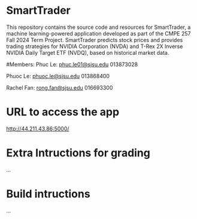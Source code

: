 # SmartTrader
This repository contains the source code and resources for SmartTrader, a machine learning-powered application developed as part of the CMPE 257 Fall 2024 Term Project. SmartTrader predicts stock prices and provides trading strategies for NVIDIA Corporation (NVDA) and T-Rex 2X Inverse NVIDIA Daily Target ETF (NVDQ), based on historical market data.

#Members:
Phuc Le: phuc.le01@sjsu.edu 013873028

Phuoc Le: phuoc.le@sjsu.edu 013868400

Rachel Fan: rong.fan@sjsu.edu 016693300

# URL to access the app
http://44.211.43.86:5000/ 

# Extra Intructions for grading
...
# Build intructions
...
